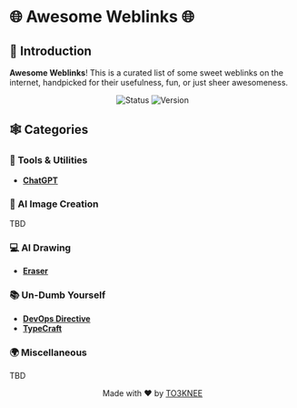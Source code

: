 # 🌐 Awesome Weblinks 🌐

## 🚀 Introduction

**Awesome Weblinks**! This is a curated list of some sweet weblinks on the internet, handpicked for their usefulness, fun, or just sheer awesomeness. 

<div align="center">

![Status](https://img.shields.io/badge/status-updating-blue)
![Version](https://img.shields.io/badge/version-1.0.0-green)

</div>

## 🕸️ Categories

### 🔧 Tools & Utilities
- **[ChatGPT](https://chatgpt.com)**

### 🎨 AI Image Creation
TBD

### 💻 AI Drawing
- **[Eraser](https://app.eraser.io)**

### 📚 Un-Dumb Yourself
- **[DevOps Directive](https://www.youtube.com/@DevOpsDirective)**
- **[TypeCraft](https://www.youtube.com/@typecraft_dev)**

### 🌍 Miscellaneous
TBD









<div align="center">

Made with ❤️ by [TO3KNEE](https://github.com/to3knee)

</div>
